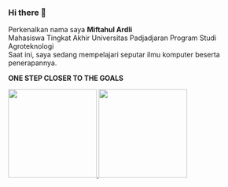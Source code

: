 ### Hi there 👋

<!--
**mifardli/mifardli** is a ✨ _special_ ✨ repository because its `README.md` (this file) appears on your GitHub profile.

Here are some ideas to get you started:

- 🔭 I’m currently working on ...
- 🌱 I’m currently learning ...
- 👯 I’m looking to collaborate on ...
- 🤔 I’m looking for help with ...
- 💬 Ask me about ...
- 📫 How to reach me: ...
- 😄 Pronouns: ...
- ⚡ Fun fact: ...
-->

Perkenalkan nama saya **Miftahul Ardli**  
Mahasiswa Tingkat Akhir Universitas Padjadjaran Program Studi Agroteknologi  
Saat ini, saya sedang mempelajari seputar ilmu komputer beserta penerapannya.  

**ONE STEP CLOSER TO THE GOALS**

<p align="left">
<a href="https://github.com/mifardli">
  <img height="180em" src="https://github-readme-stats-eight-theta.vercel.app/api?username=mifardli&show_icons=true&theme=algolia&include_all_commits=true&count_private=true"/>
  <img height="180em" src="https://github-readme-stats-eight-theta.vercel.app/api/top-langs/?username=mifardli&layout=compact&langs_count=8&theme=algolia"/>
</a>
</p>

